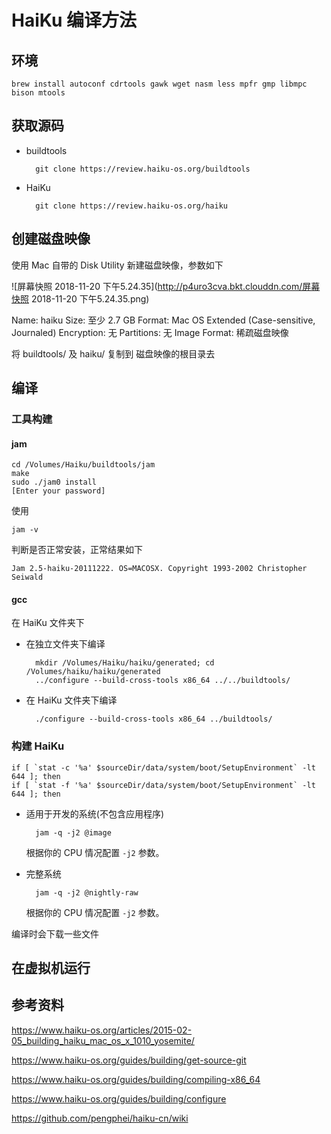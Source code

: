 # HaiKu 编译方法

## 环境

    brew install autoconf cdrtools gawk wget nasm less mpfr gmp libmpc bison mtools

## 获取源码

- buildtools
  
        git clone https://review.haiku-os.org/buildtools

- HaiKu

        git clone https://review.haiku-os.org/haiku

## 创建磁盘映像
使用 Mac 自带的 Disk Utility 新建磁盘映像，参数如下

![屏幕快照 2018-11-20 下午5.24.35](http://p4uro3cva.bkt.clouddn.com/屏幕快照 2018-11-20 下午5.24.35.png)

Name: haiku
Size: 至少 2.7 GB
Format:  Mac OS Extended (Case-sensitive, Journaled)
Encryption: 无
Partitions: 无
Image Format: 稀疏磁盘映像


将 buildtools/ 及 haiku/ 复制到 磁盘映像的根目录去

## 编译

### 工具构建
#### jam

    cd /Volumes/Haiku/buildtools/jam
    make
    sudo ./jam0 install
    [Enter your password]

使用
    
    jam -v

判断是否正常安装，正常结果如下

    Jam 2.5-haiku-20111222. OS=MACOSX. Copyright 1993-2002 Christopher Seiwald

#### gcc

在 HaiKu 文件夹下

- 在独立文件夹下编译

        mkdir /Volumes/Haiku/haiku/generated; cd /Volumes/haiku/haiku/generated
        ../configure --build-cross-tools x86_64 ../../buildtools/

- 在 HaiKu 文件夹下编译

        ./configure --build-cross-tools x86_64 ../buildtools/
    
### 构建 HaiKu


    if [ `stat -c '%a' $sourceDir/data/system/boot/SetupEnvironment` -lt 644 ]; then
    if [ `stat -f '%a' $sourceDir/data/system/boot/SetupEnvironment` -lt 644 ]; then



- 适用于开发的系统(不包含应用程序)

        jam -q -j2 @image
    
    根据你的 CPU 情况配置 `-j2` 参数。
    
- 完整系统
        
        jam -q -j2 @nightly-raw
    
    根据你的 CPU 情况配置 `-j2` 参数。
        
        

编译时会下载一些文件
        
## 在虚拟机运行


## 参考资料

https://www.haiku-os.org/articles/2015-02-05_building_haiku_mac_os_x_1010_yosemite/

https://www.haiku-os.org/guides/building/get-source-git

https://www.haiku-os.org/guides/building/compiling-x86_64

https://www.haiku-os.org/guides/building/configure

https://github.com/pengphei/haiku-cn/wiki

